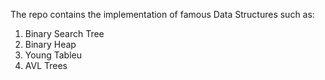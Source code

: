The repo contains the implementation of famous Data Structures such as:
1)  Binary Search Tree
2)  Binary Heap
3)  Young Tableu 
4) AVL Trees
